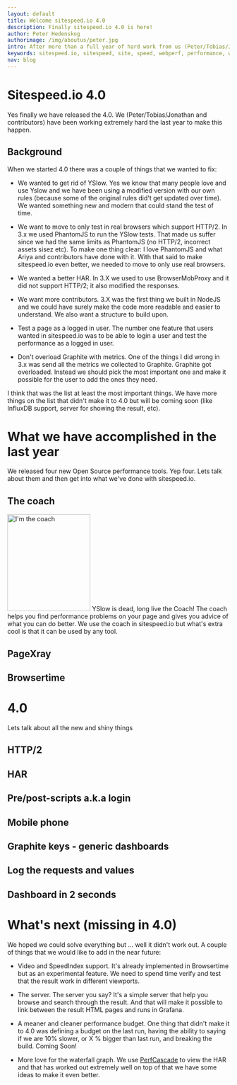 ```yaml
---
layout: default
title: Welcome sitespeed.io 4.0
description: Finally sitespeed.io 4.0 is here!
author: Peter Hedenskog
authorimage: /img/aboutus/peter.jpg
intro: After more than a full year of hard work from us (Peter/Tobias/Jonathan and contributors) we finally released 4.0. We did a complete rewrite and also created two new performance tools during that year.
keywords: sitespeed.io, sitespeed, site, speed, webperf, performance, web, wpo
nav: blog
---
```


# Sitespeed.io 4.0
Yes finally we have released the 4.0. We (Peter/Tobias/Jonathan and contributors) have been working extremely hard the last year to make this happen.

## Background

When we started 4.0 there was a couple of things that we wanted to fix:

 * We wanted to get rid of YSlow. Yes we know that many people love and use Yslow and we have been using a modified version with our own rules (because some of the original rules did't get updated over time). We wanted something new and modern that could stand the test of time.

 * We want to move to only test in real browsers which support HTTP/2. In 3.x we used PhantomJS to run the YSlow tests. That made us suffer since we had the same limits as PhantomJS (no HTTP/2, incorrect assets sisez etc). To make one thing clear: I love PhantomJS and what Ariya and contributors have done with it. With that said to make sitespeed.io even better, we needed to move to only use real browsers.

 * We wanted a better HAR. In 3.X we used to use BrowserMobProxy and it did not support HTTP/2; it also modified the responses.

 * We want more contributors. 3.X was the first thing we built in NodeJS and we could have surely make the code more readable and easier to understand. We also want a structure to build upon.

 * Test a page as a logged in user. The number one feature that users wanted in sitespeed.io was to be able to login a user and test the performance as a logged in user.

 * Don't overload Graphite with metrics. One of the things I did wrong in 3.x was send all the metrics we collected to Graphite. Graphite got overloaded. Instead we should pick the most important one and make it possible for the user to add the ones they need.

I think that was the list at least the most important things. We have more things on the list that didn't make it to 4.0 but will be coming soon (like InfluxDB support, server for showing the result, etc).

# What we have accomplished in the last year
We released four new Open Source performance tools. Yep four. Lets talk about them and then get into what we've done with sitespeed.io.

## The coach
<img src="{{site.baseurl}}/img/logos/coach.png" class="pull-right img-big" alt="I'm the coach" width="188" height="219">
YSlow is dead, long live the Coach! The coach helps you find performance problems on your page and gives you advice of what you can do better. We use the coach in sitespeed.io but what's extra cool is that it can be used by any tool.

## PageXray

## Browsertime


# 4.0
Lets talk about all the new and shiny things

## HTTP/2

## HAR

## Pre/post-scripts a.k.a login

## Mobile phone

## Graphite keys - generic dashboards

## Log the requests and values

## Dashboard in 2 seconds

# What's next (missing in 4.0)
We hoped we could solve everything but ... well it didn't work out. A couple of things that we would like to add in the near future:

* Video and SpeedIndex support. It's already implemented in Browsertime but as an experimental feature. We need to spend time verify and test that the result work in different viewports.

* The server. The server you say? It's a simple server that help you browse and search through the result. And that will make it possible to link between the result HTML pages and runs in Grafana.

* A meaner and cleaner performance budget. One thing that didn't make it to 4.0 was defining a budget on the last run, having the ability to saying if we are 10% slower, or X % bigger than last run, and breaking the build. Coming Soon!

* More love for the waterfall graph. We use [PerfCascade](https://micmro.github.io/PerfCascade/) to view the HAR and that has worked out extremely well on top of that we have some ideas to make it even better.
